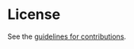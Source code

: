 # License

See the
[guidelines for contributions](https://github.com/ietf-wg-wimse/draft-ietf-wimse-arch/blob/main/CONTRIBUTING.md).
